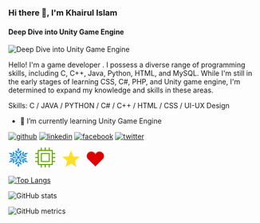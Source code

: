 ### Hi there 👋, I'm Khairul Islam
#### Deep Dive into Unity Game Engine
![Deep Dive into Unity Game Engine](https://pbs.twimg.com/profile_banners/1561063251944693761/1686569057/600x200)

Hello! I'm a game developer . I possess a diverse range of programming skills, including C, C++, Java, Python, HTML, and MySQL. While I'm still in the early stages of learning CSS, C#, PHP, and Unity game engine, I'm determined to expand my knowledge and skills in these areas.

Skills: C / JAVA / PYTHON / C# / C++ / HTML / CSS / UI-UX Design

- 🌱 I’m currently learning Unity Game Engine 


[<img src='https://cdn.jsdelivr.net/npm/simple-icons@3.0.1/icons/github.svg' alt='github' height='40'>](https://github.com/khairul1036)  [<img src='https://cdn.jsdelivr.net/npm/simple-icons@3.0.1/icons/linkedin.svg' alt='linkedin' height='40'>](https://www.linkedin.com/in/https://www.linkedin.com/in/khairul-islam-607846220//)  [<img src='https://cdn.jsdelivr.net/npm/simple-icons@3.0.1/icons/facebook.svg' alt='facebook' height='40'>](https://www.facebook.com/https://www.facebook.com/khairul4102)  [<img src='https://cdn.jsdelivr.net/npm/simple-icons@3.0.1/icons/twitter.svg' alt='twitter' height='40'>](https://twitter.com/https://twitter.com/Khairul01014222)  

<a href='https://archiveprogram.github.com/'><img src='https://raw.githubusercontent.com/acervenky/animated-github-badges/master/assets/acbadge.gif' width='40' height='40'></a> <a href='https://docs.github.com/en/developers'><img src='https://raw.githubusercontent.com/acervenky/animated-github-badges/master/assets/devbadge.gif' width='40' height='40'></a> <a href='https://stars.github.com/'><img src='https://raw.githubusercontent.com/acervenky/animated-github-badges/master/assets/starbadge.gif' width='35' height='35'></a> <a href='https://docs.github.com/en/github/supporting-the-open-source-community-with-github-sponsors'><img src='https://raw.githubusercontent.com/acervenky/animated-github-badges/master/assets/sponsorbadge.gif' width='35' height='35'></a> 

[![Top Langs](https://github-readme-stats.vercel.app/api/top-langs/?username=khairul1036)](https://github.com/anuraghazra/github-readme-stats)

![GitHub stats](https://github-readme-stats.vercel.app/api?username=khairul1036&show_icons=true)  

![GitHub metrics](https://metrics.lecoq.io/khairul1036)  

